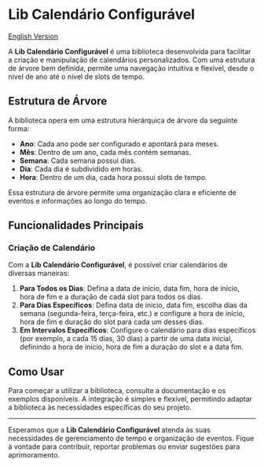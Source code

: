 # Lib Calendário Configurável

[English Version](./README.md)

A **Lib Calendário Configurável** é uma biblioteca desenvolvida para facilitar a criação e manipulação de calendários personalizados. Com uma estrutura de árvore bem definida, permite uma navegação intuitiva e flexível, desde o nível de ano até o nível de slots de tempo.

## Estrutura de Árvore

A biblioteca opera em uma estrutura hierárquica de árvore da seguinte forma:

- **Ano**: Cada ano pode ser configurado e apontará para meses.
- **Mês**: Dentro de um ano, cada mês contém semanas.
- **Semana**: Cada semana possui dias.
- **Dia**: Cada dia é subdividido em horas.
- **Hora**: Dentro de um dia, cada hora possui slots de tempo.

Essa estrutura de árvore permite uma organização clara e eficiente de eventos e informações ao longo do tempo.

## Funcionalidades Principais

### Criação de Calendário

Com a **Lib Calendário Configurável**, é possível criar calendários de diversas maneiras:

1. **Para Todos os Dias**: Defina a data de início, data fim, hora de início, hora de fim e a duração de cada slot para todos os dias.
2. **Para Dias Específicos**: Defina data de inicio, data fim, escolha dias da semana (segunda-feira, terça-feira, etc.) e configure a hora de início, hora de fim e duração do slot para cada um desses dias.
3. **Em Intervalos Específicos**: Configure o calendário para dias específicos (por exemplo, a cada 15 dias, 30 dias) a partir de uma data inicial, definindo a hora de início, hora de fim a duração do slot e a data fim.

## Como Usar

Para começar a utilizar a biblioteca, consulte a documentação e os exemplos disponíveis. A integração é simples e flexível, permitindo adaptar a biblioteca às necessidades específicas do seu projeto.

---

Esperamos que a **Lib Calendário Configurável** atenda às suas necessidades de gerenciamento de tempo e organização de eventos. Fique à vontade para contribuir, reportar problemas ou enviar sugestões para aprimoramento.

